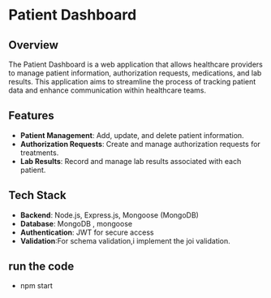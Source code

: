 # Patient Dashboard

## Overview

The Patient Dashboard is a web application that allows healthcare providers to manage patient information, authorization requests, medications, and lab results. 
This application aims to streamline the process of tracking patient data and enhance communication within healthcare teams.

## Features

- **Patient Management**: Add, update, and delete patient information.
- **Authorization Requests**: Create and manage authorization requests for treatments.
- **Lab Results**: Record and manage lab results associated with each patient.

## Tech Stack

- **Backend**: Node.js, Express.js, Mongoose (MongoDB)
- **Database**: MongoDB , mongoose
- **Authentication**: JWT for secure access
- **Validation**:For schema validation,i implement the joi validation.



## run the code
  - npm start
